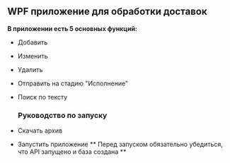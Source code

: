 ## WPF приложение для обработки доставок

**В приложении есть 5 основных функций:**
- Добавить
- Изменить
- Удалить
- Отправить на стадию "Исполнение"
- Поиск по тексту

  ### Руководство по запуску
-  Скачать архив
-  Запустить приложение
** Перед запуском обязательно убедиться, что API запущено и база создана **
